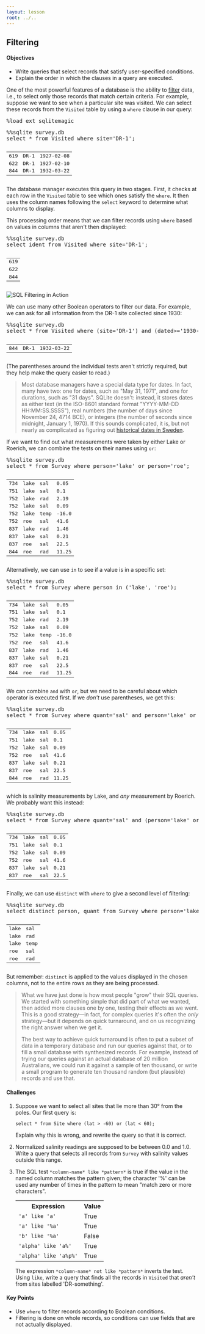 ```yaml
---
layout: lesson
root: ../..
---
```


## Filtering


<div class="objectives">
<h4 id="objectives">Objectives</h4>
<ul>
<li>Write queries that select records that satisfy user-specified conditions.</li>
<li>Explain the order in which the clauses in a query are executed.</li>
</ul>
</div>


<div>
<p>One of the most powerful features of a database is
the ability to <a href="../../gloss.html#filter">filter</a> data,
i.e.,
to select only those records that match certain criteria.
For example,
suppose we want to see when a particular site was visited.
We can select these records from the <code>Visited</code> table
by using a <code>where</code> clause in our query:</p>
</div>


<div class="in">
<pre>%load_ext sqlitemagic</pre>
</div>


<div class="in">
<pre>%%sqlite survey.db
select * from Visited where site=&#39;DR-1&#39;;</pre>
</div>

<div class="out">
<pre><table>
<tr><td>619</td><td>DR-1</td><td>1927-02-08</td></tr>
<tr><td>622</td><td>DR-1</td><td>1927-02-10</td></tr>
<tr><td>844</td><td>DR-1</td><td>1932-03-22</td></tr>
</table></pre>
</div>


<div>
<p>The database manager executes this query in two stages.
First,
it checks at each row in the <code>Visited</code> table
to see which ones satisfy the <code>where</code>.
It then uses the column names following the <code>select</code> keyword
to determine what columns to display.</p>
</div>


<div>
<p>This processing order means that
we can filter records using <code>where</code>
based on values in columns that aren&#39;t then displayed:</p>
</div>


<div class="in">
<pre>%%sqlite survey.db
select ident from Visited where site=&#39;DR-1&#39;;</pre>
</div>

<div class="out">
<pre><table>
<tr><td>619</td></tr>
<tr><td>622</td></tr>
<tr><td>844</td></tr>
</table></pre>
</div>


<div>
<p><img src="img/sql-filter.svg" alt="SQL Filtering in Action" /></p>
</div>


<div>
<p>We can use many other Boolean operators to filter our data.
For example,
we can ask for all information from the DR-1 site collected since 1930:</p>
</div>


<div class="in">
<pre>%%sqlite survey.db
select * from Visited where (site=&#39;DR-1&#39;) and (dated&gt;=&#39;1930-00-00&#39;);</pre>
</div>

<div class="out">
<pre><table>
<tr><td>844</td><td>DR-1</td><td>1932-03-22</td></tr>
</table></pre>
</div>


<div>
<p>(The parentheses around the individual tests aren&#39;t strictly required,
but they help make the query easier to read.)</p>
<blockquote>
<p>Most database managers have a special data type for dates.
In fact, many have two:
one for dates,
such as &quot;May 31, 1971&quot;,
and one for durations,
such as &quot;31 days&quot;.
SQLite doesn&#39;t:
instead,
it stores dates as either text
(in the ISO-8601 standard format &quot;YYYY-MM-DD HH:MM:SS.SSSS&quot;),
real numbers
(the number of days since November 24, 4714 BCE),
or integers
(the number of seconds since midnight, January 1, 1970).
If this sounds complicated,
it is,
but not nearly as complicated as figuring out
<a href="http://en.wikipedia.org/wiki/Swedish_calendar">historical dates in Sweden</a>.</p>
</blockquote>
</div>


<div>
<p>If we want to find out what measurements were taken by either Lake or Roerich,
we can combine the tests on their names using <code>or</code>:</p>
</div>


<div class="in">
<pre>%%sqlite survey.db
select * from Survey where person=&#39;lake&#39; or person=&#39;roe&#39;;</pre>
</div>

<div class="out">
<pre><table>
<tr><td>734</td><td>lake</td><td>sal</td><td>0.05</td></tr>
<tr><td>751</td><td>lake</td><td>sal</td><td>0.1</td></tr>
<tr><td>752</td><td>lake</td><td>rad</td><td>2.19</td></tr>
<tr><td>752</td><td>lake</td><td>sal</td><td>0.09</td></tr>
<tr><td>752</td><td>lake</td><td>temp</td><td>-16.0</td></tr>
<tr><td>752</td><td>roe</td><td>sal</td><td>41.6</td></tr>
<tr><td>837</td><td>lake</td><td>rad</td><td>1.46</td></tr>
<tr><td>837</td><td>lake</td><td>sal</td><td>0.21</td></tr>
<tr><td>837</td><td>roe</td><td>sal</td><td>22.5</td></tr>
<tr><td>844</td><td>roe</td><td>rad</td><td>11.25</td></tr>
</table></pre>
</div>


<div>
<p>Alternatively,
we can use <code>in</code> to see if a value is in a specific set:</p>
</div>


<div class="in">
<pre>%%sqlite survey.db
select * from Survey where person in (&#39;lake&#39;, &#39;roe&#39;);</pre>
</div>

<div class="out">
<pre><table>
<tr><td>734</td><td>lake</td><td>sal</td><td>0.05</td></tr>
<tr><td>751</td><td>lake</td><td>sal</td><td>0.1</td></tr>
<tr><td>752</td><td>lake</td><td>rad</td><td>2.19</td></tr>
<tr><td>752</td><td>lake</td><td>sal</td><td>0.09</td></tr>
<tr><td>752</td><td>lake</td><td>temp</td><td>-16.0</td></tr>
<tr><td>752</td><td>roe</td><td>sal</td><td>41.6</td></tr>
<tr><td>837</td><td>lake</td><td>rad</td><td>1.46</td></tr>
<tr><td>837</td><td>lake</td><td>sal</td><td>0.21</td></tr>
<tr><td>837</td><td>roe</td><td>sal</td><td>22.5</td></tr>
<tr><td>844</td><td>roe</td><td>rad</td><td>11.25</td></tr>
</table></pre>
</div>


<div>
<p>We can combine <code>and</code> with <code>or</code>,
but we need to be careful about which operator is executed first.
If we <em>don&#39;t</em> use parentheses,
we get this:</p>
</div>


<div class="in">
<pre>%%sqlite survey.db
select * from Survey where quant=&#39;sal&#39; and person=&#39;lake&#39; or person=&#39;roe&#39;;</pre>
</div>

<div class="out">
<pre><table>
<tr><td>734</td><td>lake</td><td>sal</td><td>0.05</td></tr>
<tr><td>751</td><td>lake</td><td>sal</td><td>0.1</td></tr>
<tr><td>752</td><td>lake</td><td>sal</td><td>0.09</td></tr>
<tr><td>752</td><td>roe</td><td>sal</td><td>41.6</td></tr>
<tr><td>837</td><td>lake</td><td>sal</td><td>0.21</td></tr>
<tr><td>837</td><td>roe</td><td>sal</td><td>22.5</td></tr>
<tr><td>844</td><td>roe</td><td>rad</td><td>11.25</td></tr>
</table></pre>
</div>


<div>
<p>which is salinity measurements by Lake,
and <em>any</em> measurement by Roerich.
We probably want this instead:</p>
</div>


<div class="in">
<pre>%%sqlite survey.db
select * from Survey where quant=&#39;sal&#39; and (person=&#39;lake&#39; or person=&#39;roe&#39;);</pre>
</div>

<div class="out">
<pre><table>
<tr><td>734</td><td>lake</td><td>sal</td><td>0.05</td></tr>
<tr><td>751</td><td>lake</td><td>sal</td><td>0.1</td></tr>
<tr><td>752</td><td>lake</td><td>sal</td><td>0.09</td></tr>
<tr><td>752</td><td>roe</td><td>sal</td><td>41.6</td></tr>
<tr><td>837</td><td>lake</td><td>sal</td><td>0.21</td></tr>
<tr><td>837</td><td>roe</td><td>sal</td><td>22.5</td></tr>
</table></pre>
</div>


<div>
<p>Finally,
we can use <code>distinct</code> with <code>where</code>
to give a second level of filtering:</p>
</div>


<div class="in">
<pre>%%sqlite survey.db
select distinct person, quant from Survey where person=&#39;lake&#39; or person=&#39;roe&#39;;</pre>
</div>

<div class="out">
<pre><table>
<tr><td>lake</td><td>sal</td></tr>
<tr><td>lake</td><td>rad</td></tr>
<tr><td>lake</td><td>temp</td></tr>
<tr><td>roe</td><td>sal</td></tr>
<tr><td>roe</td><td>rad</td></tr>
</table></pre>
</div>


<div>
<p>But remember:
<code>distinct</code> is applied to the values displayed in the chosen columns,
not to the entire rows as they are being processed.</p>
<blockquote>
<p>What we have just done is how most people &quot;grow&quot; their SQL queries.
We started with something simple that did part of what we wanted,
then added more clauses one by one,
testing their effects as we went.
This is a good strategy&mdash;in fact,
for complex queries it&#39;s often the <em>only</em> strategy&mdash;but
it depends on quick turnaround,
and on us recognizing the right answer when we get it.</p>
<p>The best way to achieve quick turnaround is often
to put a subset of data in a temporary database
and run our queries against that,
or to fill a small database with synthesized records.
For example,
instead of trying our queries against an actual database of 20 million Australians,
we could run it against a sample of ten thousand,
or write a small program to generate ten thousand random (but plausible) records
and use that.</p>
</blockquote>
</div>


<div>
<h4 id="challenges">Challenges</h4>
<ol>
<li><p>Suppose we want to select all sites that lie more than 30&deg; from the poles.
Our first query is:</p>
<pre><code>select * from Site where (lat &gt; -60) or (lat &lt; 60);
</code></pre><p>Explain why this is wrong,
and rewrite the query so that it is correct.</p>
</li>
<li><p>Normalized salinity readings are supposed to be between 0.0 and 1.0.
Write a query that selects all records from <code>Survey</code>
with salinity values outside this range.</p>
</li>
<li><p>The SQL test <code>*column-name* like *pattern*</code>
is true if the value in the named column
matches the pattern given;
the character &#39;%&#39; can be used any number of times in the pattern
to mean &quot;match zero or more characters&quot;.</p>
<p><table>
  <tr> <th>Expression</th> <th>Value</th> </tr>
  <tr> <td><code>&#39;a&#39; like &#39;a&#39;</code></td> <td>True</td> </tr>
  <tr> <td><code>&#39;a&#39; like &#39;%a&#39;</code></td> <td>True</td> </tr>
  <tr> <td><code>&#39;b&#39; like &#39;%a&#39;</code></td> <td>False</td> </tr>
  <tr> <td><code>&#39;alpha&#39; like &#39;a%&#39;</code></td> <td>True</td> </tr>
  <tr> <td><code>&#39;alpha&#39; like &#39;a%p%&#39;</code></td> <td>True</td> </tr>
</table>
The expression <code>*column-name* not like *pattern*</code>
inverts the test.
Using <code>like</code>,
write a query that finds all the records in <code>Visited</code>
that <em>aren&#39;t</em> from sites labelled &#39;DR-something&#39;.</p>
</li>
</ol>
</div>


<div class="keypoints">
<h4 id="key-points">Key Points</h4>
<ul>
<li>Use <code>where</code> to filter records according to Boolean conditions.</li>
<li>Filtering is done on whole records,
so conditions can use fields that are not actually displayed.</li>
</ul>
</div>
